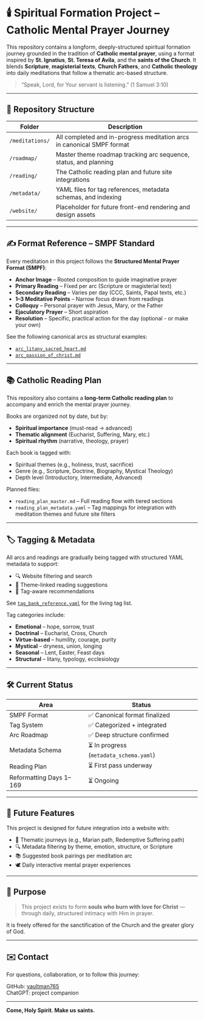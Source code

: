 # 🕯️ Spiritual Formation Project – Catholic Mental Prayer Journey

This repository contains a longform, deeply-structured spiritual formation journey grounded in the tradition of **Catholic mental prayer**, using a format inspired by **St. Ignatius**, **St. Teresa of Avila**, and the **saints of the Church**. It blends **Scripture**, **magisterial texts**, **Church Fathers**, and **Catholic theology** into daily meditations that follow a thematic arc-based structure.

> “Speak, Lord, for Your servant is listening.” (1 Samuel 3:10)

---

## 📂 Repository Structure

| Folder | Description |
|--------|-------------|
| `/meditations/` | All completed and in-progress meditation arcs in canonical SMPF format |
| `/roadmap/` | Master theme roadmap tracking arc sequence, status, and planning |
| `/reading/` | The Catholic reading plan and future site integrations |
| `/metadata/` | YAML files for tag references, metadata schemas, and indexing |
| `/website/` | Placeholder for future front-end rendering and design assets |

---

## ✍️ Format Reference – SMPF Standard

Every meditation in this project follows the **Structured Mental Prayer Format (SMPF)**:

- **Anchor Image** – Rooted composition to guide imaginative prayer  
- **Primary Reading** – Fixed per arc (Scripture or magisterial text)  
- **Secondary Reading** – Varies per day (CCC, Saints, Papal texts, etc.)  
- **1–3 Meditative Points** – Narrow focus drawn from readings  
- **Colloquy** – Personal prayer with Jesus, Mary, or the Father  
- **Ejaculatory Prayer** – Short aspiration
- **Resolution** – Specific, practical action for the day (optional - or make your own)

See the following canonical arcs as structural examples:

- [`arc_litany_sacred_heart.md`](meditations/arc_litany_sacred_heart.md)
- [`arc_passion_of_christ.md`](meditations/arc_passion_of_christ.md)

---

## 📚 Catholic Reading Plan

This repository also contains a **long-term Catholic reading plan** to accompany and enrich the mental prayer journey.

Books are organized not by date, but by:

- **Spiritual importance** (must-read → advanced)
- **Thematic alignment** (Eucharist, Suffering, Mary, etc.)
- **Spiritual rhythm** (narrative, theology, prayer)

Each book is tagged with:

- Spiritual themes (e.g., holiness, trust, sacrifice)  
- Genre (e.g., Scripture, Doctrine, Biography, Mystical Theology)  
- Depth level (Introductory, Intermediate, Advanced)

Planned files:

- `reading_plan_master.md` – Full reading flow with tiered sections
- `reading_plan_metadata.yaml` – Tag mappings for integration with meditation themes and future site filters

---

## 🏷️ Tagging & Metadata

All arcs and readings are gradually being tagged with structured YAML metadata to support:

- 🔍 Website filtering and search  
- 📖 Theme-linked reading suggestions  
- 🧠 Tag-aware recommendations

See [`tag_bank_reference.yaml`](metadata/tag_bank_reference.yaml) for the living tag list.

Tag categories include:

- **Emotional** – hope, sorrow, trust  
- **Doctrinal** – Eucharist, Cross, Church  
- **Virtue-based** – humility, courage, purity  
- **Mystical** – dryness, union, longing  
- **Seasonal** – Lent, Easter, Feast days  
- **Structural** – litany, typology, ecclesiology

---

## 🛠️ Current Status

| Area | Status |
|------|--------|
| SMPF Format | ✅ Canonical format finalized |
| Tag System | ✅ Categorized + integrated |
| Arc Roadmap | ✅ Deep structure confirmed |
| Metadata Schema | ⏳ In progress (`metadata_schema.yaml`) |
| Reading Plan | ⏳ First pass underway |
| Reformatting Days 1–169 | ⏳ Ongoing |

---

## 🔮 Future Features

This project is designed for future integration into a website with:

- 📅 Thematic journeys (e.g., Marian path, Redemptive Suffering path)  
- 🔍 Metadata filtering by theme, emotion, structure, or Scripture  
- 📚 Suggested book pairings per meditation arc  
- 🕊️ Daily interactive mental prayer experiences  

---

## 🙏 Purpose

> This project exists to form **souls who burn with love for Christ** — through daily, structured intimacy with Him in prayer.

It is freely offered for the sanctification of the Church and the greater glory of God.

---

## ✉️ Contact

For questions, collaboration, or to follow this journey:

GitHub: [vaultman765](https://github.com/vaultman765)  
ChatGPT: project companion

---

**Come, Holy Spirit. Make us saints.**
